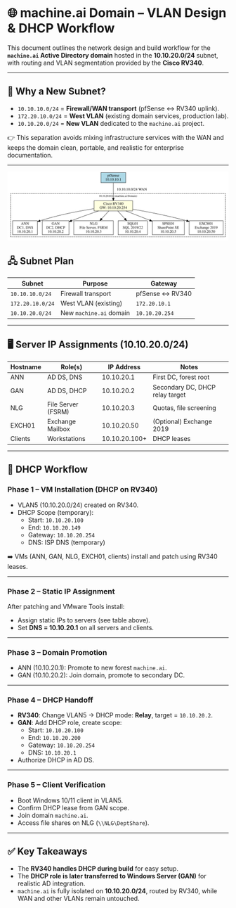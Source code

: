 # 🌐 machine.ai Domain – VLAN Design & DHCP Workflow

This document outlines the network design and build workflow for the  
**`machine.ai` Active Directory domain** hosted in the **10.10.20.0/24** subnet,  
with routing and VLAN segmentation provided by the **Cisco RV340**.

---

## 📍 Why a New Subnet?

- `10.10.10.0/24` = **Firewall/WAN transport** (pfSense ↔ RV340 uplink).  
- `172.20.10.0/24` = **West VLAN** (existing domain services, production lab).  
- `10.10.20.0/24` = **New VLAN** dedicated to the `machine.ai` project.  

👉 This separation avoids mixing infrastructure services with the WAN and keeps the domain
clean, portable, and realistic for enterprise documentation.

---

![machine.ai Domain Diagram](images/machine_ai_domain.svg)

## 🖧 Subnet Plan

| Subnet         | Purpose             | Gateway         |
|----------------|--------------------|-----------------|
| `10.10.10.0/24` | Firewall transport | pfSense ↔ RV340 |
| `172.20.10.0/24` | West VLAN (existing) | `172.20.10.1`   |
| `10.10.20.0/24` | New `machine.ai` domain | `10.10.20.254` |

---

## 🖥️ Server IP Assignments (10.10.20.0/24)

| Hostname | Role(s)             | IP Address   | Notes |
|----------|---------------------|--------------|-------|
| ANN      | AD DS, DNS          | 10.10.20.1   | First DC, forest root |
| GAN      | AD DS, DHCP         | 10.10.20.2   | Secondary DC, DHCP relay target |
| NLG      | File Server (FSRM)  | 10.10.20.3   | Quotas, file screening |
| EXCH01   | Exchange Mailbox    | 10.10.20.50  | (Optional) Exchange 2019 |
| Clients  | Workstations        | 10.10.20.100+ | DHCP leases |

---

## 🔄 DHCP Workflow

### Phase 1 – VM Installation (DHCP on RV340)
- VLAN5 (10.10.20.0/24) created on RV340.  
- DHCP Scope (temporary):  
  - Start: `10.10.20.100`  
  - End: `10.10.20.149`  
  - Gateway: `10.10.20.254`  
  - DNS: ISP DNS (temporary)  

➡️ VMs (ANN, GAN, NLG, EXCH01, clients) install and patch using RV340 leases.

---

### Phase 2 – Static IP Assignment
After patching and VMware Tools install:
- Assign static IPs to servers (see table above).  
- Set **DNS = 10.10.20.1** on all servers and clients.  

---

### Phase 3 – Domain Promotion
- ANN (10.10.20.1): Promote to new forest `machine.ai`.  
- GAN (10.10.20.2): Join domain, promote to secondary DC.  

---

### Phase 4 – DHCP Handoff
- **RV340**: Change VLAN5 → DHCP mode: **Relay**, target = `10.10.20.2`.  
- **GAN**: Add DHCP role, create scope:  
  - Start: `10.10.20.100`  
  - End: `10.10.20.200`  
  - Gateway: `10.10.20.254`  
  - DNS: `10.10.20.1`  
- Authorize DHCP in AD DS.  

---

### Phase 5 – Client Verification
- Boot Windows 10/11 client in VLAN5.  
- Confirm DHCP lease from GAN scope.  
- Join domain `machine.ai`.  
- Access file shares on NLG (`\\NLG\DeptShare`).  

---

## ✅ Key Takeaways

- The **RV340 handles DHCP during build** for easy setup.  
- The **DHCP role is later transferred to Windows Server (GAN)** for realistic AD integration.  
- `machine.ai` is fully isolated on **10.10.20.0/24**, routed by RV340, while WAN and other VLANs remain untouched.  
